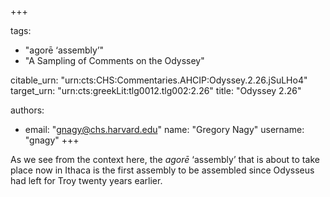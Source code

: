 +++

tags:
- "agorē ‘assembly’"
- "A Sampling of Comments on the Odyssey"

citable_urn: "urn:cts:CHS:Commentaries.AHCIP:Odyssey.2.26.jSuLHo4"
target_urn: "urn:cts:greekLit:tlg0012.tlg002:2.26"
title: "Odyssey 2.26"

authors:
- email: "gnagy@chs.harvard.edu"
  name: "Gregory Nagy"
  username: "gnagy"
+++

<p>As we see from the context here, the <em>agorē</em> ‘assembly’ that is about to take place now in Ithaca is the first assembly to be assembled since Odysseus had left for Troy twenty years earlier. </p>